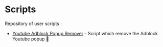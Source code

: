 # Scripts
Repository of user scripts : 

- [Youtube Adblock Popup Remover](https://github.com/NonoL3Robot/Scripts/raw/main/Youtube/AdblockPopupRemover.user.js) - Script which remove the Adblock Youtube popup 🚫
